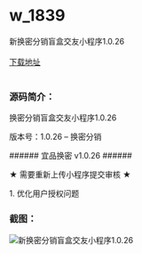 # w_1839
新换密分销盲盒交友小程序1.0.26
<br/></br>
[下载地址](https://www.uuid2.com/1839.html "下载地址")
<br/></br>
<h3>源码简介：</h3>
<p>换密分销盲盒交友小程序1.0.26<p>
<p>版本号：1.0.26 – 换密分销<p>
<p>###### 宜品换密 v1.0.26 ######<p>
<p>★ 需要重新上传小程序提交审核 ★<p>
<p>1. 优化用户授权问题<p>
<h3>截图：</h3>
<img src="https://www.uuid2.com/wp-content/uploads/img/202111/51b422d566.png" alt="新换密分销盲盒交友小程序1.0.26">

